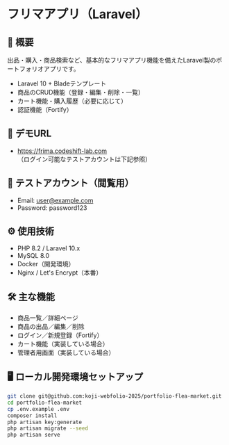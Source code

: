 # フリマアプリ（Laravel）

## 🛒 概要
出品・購入・商品検索など、基本的なフリマアプリ機能を備えたLaravel製のポートフォリオアプリです。

- Laravel 10 + Bladeテンプレート
- 商品のCRUD機能（登録・編集・削除・一覧）
- カート機能・購入履歴（必要に応じて）
- 認証機能（Fortify）

## 🔗 デモURL
- https://frima.codeshift-lab.com  
（ログイン可能なテストアカウントは下記参照）

## 👤 テストアカウント（閲覧用）
- Email: user@example.com  
- Password: password123

## ⚙️ 使用技術
- PHP 8.2 / Laravel 10.x
- MySQL 8.0
- Docker（開発環境）
- Nginx / Let's Encrypt（本番）

## 🛠 主な機能
- 商品一覧／詳細ページ
- 商品の出品／編集／削除
- ログイン／新規登録（Fortify）
- カート機能（実装している場合）
- 管理者用画面（実装している場合）

## 🖥 ローカル開発環境セットアップ

```bash
git clone git@github.com:koji-webfolio-2025/portfolio-flea-market.git
cd portfolio-flea-market
cp .env.example .env
composer install
php artisan key:generate
php artisan migrate --seed
php artisan serve
